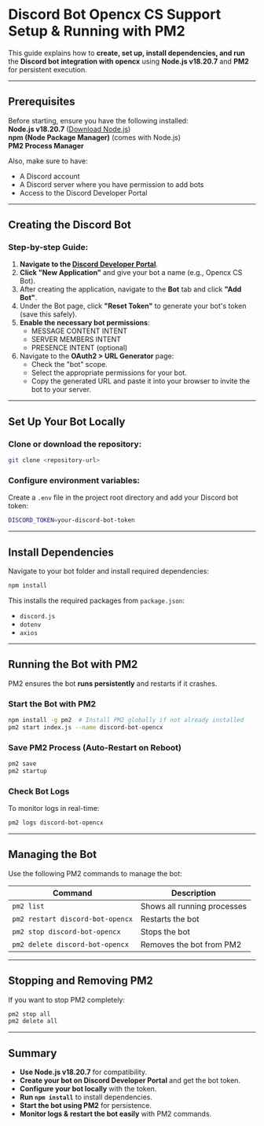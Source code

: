 # Discord Bot Opencx CS Support Setup & Running with PM2

This guide explains how to **create, set up, install dependencies, and run** the **Discord bot integration with opencx** using **Node.js v18.20.7** and **PM2** for persistent execution.

---

## Prerequisites
Before starting, ensure you have the following installed:  
**Node.js v18.20.7** ([Download Node.js](https://nodejs.org))  
**npm (Node Package Manager)** (comes with Node.js)  
**PM2 Process Manager**  

Also, make sure to have:
- A Discord account
- A Discord server where you have permission to add bots
- Access to the Discord Developer Portal

---

## Creating the Discord Bot

### Step-by-step Guide:

1. **Navigate to the [Discord Developer Portal](https://discord.com/developers/applications)**.
2. **Click "New Application"** and give your bot a name (e.g., Opencx CS Bot).
3. After creating the application, navigate to the **Bot** tab and click **"Add Bot"**.
4. Under the Bot page, click **"Reset Token"** to generate your bot's token (save this safely).
5. **Enable the necessary bot permissions**:
   - MESSAGE CONTENT INTENT
   - SERVER MEMBERS INTENT
   - PRESENCE INTENT (optional)
6. Navigate to the **OAuth2 > URL Generator** page:
   - Check the "bot" scope.
   - Select the appropriate permissions for your bot.
   - Copy the generated URL and paste it into your browser to invite the bot to your server.

---

## Set Up Your Bot Locally

### Clone or download the repository:
```sh
git clone <repository-url>
```

### Configure environment variables:

Create a `.env` file in the project root directory and add your Discord bot token:

```sh
DISCORD_TOKEN=your-discord-bot-token
```

---

## Install Dependencies
Navigate to your bot folder and install required dependencies:
```sh
npm install
```

This installs the required packages from `package.json`:
- `discord.js`
- `dotenv`
- `axios`

---

## Running the Bot with PM2

PM2 ensures the bot **runs persistently** and restarts if it crashes.

### Start the Bot with PM2
```sh
npm install -g pm2  # Install PM2 globally if not already installed
pm2 start index.js --name discord-bot-opencx
```

### Save PM2 Process (Auto-Restart on Reboot)
```sh
pm2 save
pm2 startup
```

### Check Bot Logs
To monitor logs in real-time:
```sh
pm2 logs discord-bot-opencx 
```

---

## Managing the Bot
Use the following PM2 commands to manage the bot:

| Command | Description |
|---------|-------------|
| `pm2 list` | Shows all running processes |
| `pm2 restart discord-bot-opencx` | Restarts the bot |
| `pm2 stop discord-bot-opencx` | Stops the bot |
| `pm2 delete discord-bot-opencx` | Removes the bot from PM2 |

---

## Stopping and Removing PM2
If you want to stop PM2 completely:
```sh
pm2 stop all
pm2 delete all
```

---

## Summary
- **Use Node.js v18.20.7** for compatibility.
- **Create your bot on Discord Developer Portal** and get the bot token.
- **Configure your bot locally** with the token.
- **Run `npm install`** to install dependencies.
- **Start the bot using PM2** for persistence.
- **Monitor logs & restart the bot easily** with PM2 commands.

